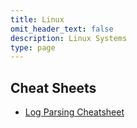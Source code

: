 ```yaml
---
title: Linux
omit_header_text: false
description: Linux Systems
type: page
---
```



## Cheat Sheets

* [Log Parsing Cheatsheet](https://media-exp1.licdn.com/dms/image/C5622AQHDn4sM2jGx8Q/feedshare-shrink_1280-alternative/0/1609319449878?e=1612396800&v=beta&t=8J7Tguhx0SQn4JKjlGwwz7jiGyFygu82zINewYaL3EI)
